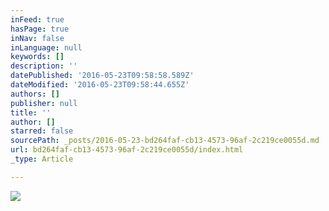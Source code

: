 ```yaml
---
inFeed: true
hasPage: true
inNav: false
inLanguage: null
keywords: []
description: ''
datePublished: '2016-05-23T09:58:58.589Z'
dateModified: '2016-05-23T09:58:44.655Z'
authors: []
publisher: null
title: ''
author: []
starred: false
sourcePath: _posts/2016-05-23-bd264faf-cb13-4573-96af-2c219ce0055d.md
url: bd264faf-cb13-4573-96af-2c219ce0055d/index.html
_type: Article

---
```

![](https://the-grid-user-content.s3-us-west-2.amazonaws.com/547a8d13-ba46-4f72-84fd-64c699fcb3f8.jpg)